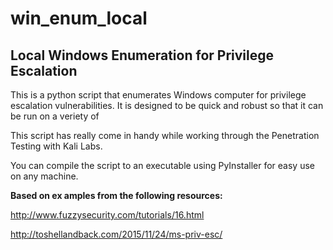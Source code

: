 # win_enum_local
## Local Windows Enumeration for Privilege Escalation

This is a python script that enumerates Windows computer for privilege escalation vulnerabilities. It is designed to be quick and robust so that it can be run on a veriety of 

This script has really come in handy while working through the Penetration Testing with Kali Labs.

You can compile the script to an executable using PyInstaller for easy use on any machine.

**Based on ex
amples from the following resources:**

http://www.fuzzysecurity.com/tutorials/16.html

http://toshellandback.com/2015/11/24/ms-priv-esc/
